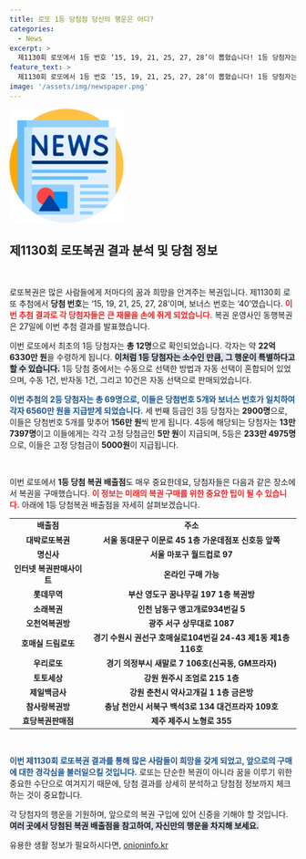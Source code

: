 ```yaml
---
title: 로또 1등 당첨점 당신의 행운은 어디?
categories:
  - News
excerpt: >
  제1130회 로또에서 1등 번호 ‘15, 19, 21, 25, 27, 28’이 뽑혔습니다! 1등 당첨자는 12명으로 각각 22억 원 이상을 수령합니다. 과연, 다음 행운은 누구에게?
feature_text: >
  제1130회 로또에서 1등 번호 ‘15, 19, 21, 25, 27, 28’이 뽑혔습니다! 1등 당첨자는 12명으로 각각 22억 원 이상을 수령합니다. 과연, 다음 행운은 누구에게?
image: '/assets/img/newspaper.png'
---
```


<p><img src="/assets/img/newspaper.png" alt="kimp 속보" /></p>

<h2 data-ke-size="size26">제1130회 로또복권 결과 분석 및 당첨 정보</h2>

<p data-ke-size="size16">&nbsp;</p>

<p>로또복권은 많은 사람들에게 저마다의 꿈과 희망을 안겨주는 복권입니다. 제1130회 로또 추첨에서 <strong>당첨 번호</strong>는 ‘15, 19, 21, 25, 27, 28’이며, 보너스 번호는 ‘40’였습니다. <b><span style="color: #ee2323;">이번 추첨 결과로 각 당첨자들은 큰 재물을 손에 쥐게 되었습니다.</span></b> 복권 운영사인 동행복권은 27일에 이번 추첨 결과를 발표했습니다.</p>

<p>이번 로또에서 최초의 1등 당첨자는 <strong>총 12명</strong>으로 확인되었습니다. 각자는 약 <strong>22억 6330만 원</strong>을 수령하게 됩니다. <b><span style="background-color: #21538527;">이처럼 1등 당첨자는 소수인 만큼, 그 행운이 특별하다고 할 수 있습니다.</span></b> 1등 당첨 중에서는 수동으로 선택한 방법과 자동 선택이 혼합되어 있었으며, 수동 1건, 반자동 1건, 그리고 10건은 자동 선택으로 판매되었습니다.</p>

<p><b><span style="color: #1a5490;">이번 추첨의 2등 당첨자는 총 69명으로, 이들은 당첨번호 5개와 보너스 번호가 일치하여 각자 6560만 원을 지급받게 되었습니다.</span></b> 세 번째 등급인 3등 당첨자는 <strong>2900명</strong>으로, 이들은 당첨번호 5개를 맞추어 <strong>156만 원</strong>씩 받게 됩니다. 4등에 해당되는 당첨자는 <strong>13만 7397명</strong>이고 이들에게는 각각 고정 당첨금인 <strong>5만 원</strong>이 지급되며, 5등은 <strong>233만 4975명</strong>으로, 이들은 고정 당첨금이 <strong>5000원</strong>이 지급됩니다.</p>

<p data-ke-size="size16">&nbsp;</p>

<p>이번 로또에서 <strong>1등 당첨 복권 배출점</strong>도 매우 중요한데요, 당첨자들은 다음과 같은 장소에서 복권을 구매했습니다. <b><span style="color: #ee2323;">이 정보는 미래의 복권 구매를 위한 중요한 팁이 될 수 있습니다.</span></b> 아래에 1등 당첨복권 배출점을 자세히 살펴보겠습니다.</p>

<table style="width: 100%; border-collapse: collapse;">
<tr>
<td style="text-align: center; height: 17px;"><b>배출점</b></td>
<td style="text-align: center; height: 17px;"><b>주소</b></td>
</tr>
<tr>
<td style="text-align: center; height: 17px;"><b>대박로또복권</b></td>
<td style="text-align: center; height: 17px;"><b>서울 동대문구 이문로 45 1층 가운데점포 신호등 앞쪽</b></td>
</tr>
<tr>
<td style="text-align: center; height: 17px;"><b>명신사</b></td>
<td style="text-align: center; height: 17px;"><b>서울 마포구 월드컵로 97</b></td>
</tr>
<tr>
<td style="text-align: center; height: 17px;"><b>인터넷 복권판매사이트</b></td>
<td style="text-align: center; height: 17px;"><b>온라인 구매 가능</b></td>
</tr>
<tr>
<td style="text-align: center; height: 17px;"><b>롯데무역</b></td>
<td style="text-align: center; height: 17px;"><b>부산 영도구 꿈나무길 197 1층 복권방</b></td>
</tr>
<tr>
<td style="text-align: center; height: 17px;"><b>소래복권</b></td>
<td style="text-align: center; height: 17px;"><b>인천 남동구 앵고개로934번길 5</b></td>
</tr>
<tr>
<td style="text-align: center; height: 17px;"><b>오천억복권방</b></td>
<td style="text-align: center; height: 17px;"><b>광주 서구 상무대로 1087</b></td>
</tr>
<tr>
<td style="text-align: center; height: 17px;"><b>호매실 드림로또</b></td>
<td style="text-align: center; height: 17px;"><b>경기 수원시 권선구 호매실로104번길 24-43 제1동 제1층 116호</b></td>
</tr>
<tr>
<td style="text-align: center; height: 17px;"><b>우리로또</b></td>
<td style="text-align: center; height: 17px;"><b>경기 의정부시 새말로 7 106호(신곡동, GM프라자)</b></td>
</tr>
<tr>
<td style="text-align: center; height: 17px;"><b>토토세상</b></td>
<td style="text-align: center; height: 17px;"><b>강원 원주시 조엄로 215 1층</b></td>
</tr>
<tr>
<td style="text-align: center; height: 17px;"><b>제일백금사</b></td>
<td style="text-align: center; height: 17px;"><b>강원 춘천시 약사고개길 1 1층 금은방</b></td>
</tr>
<tr>
<td style="text-align: center; height: 17px;"><b>참사랑복권방</b></td>
<td style="text-align: center; height: 17px;"><b>충남 천안시 서북구 백석3로 134 대건프라자 109호</b></td>
</tr>
<tr>
<td style="text-align: center; height: 17px;"><b>효당복권판매점</b></td>
<td style="text-align: center; height: 17px;"><b>제주 제주시 노형로 355</b></td>
</tr>
</table>

<p data-ke-size="size16">&nbsp;</p>

<p><b><span style="color: #1a5490;">이번 제1130회 로또복권 결과를 통해 많은 사람들이 희망을 갖게 되었고, 앞으로의 구매에 대한 경각심을 불러일으킬 것입니다.</span></b> 로또는 단순한 복권이 아니라 꿈을 이루기 위한 중요한 수단으로 여겨지기 때문에, 당첨 결과를 상세히 분석하고 당첨점 정보까지 체크하는 것이 중요합니다.</p>

<p>각 당첨자의 행운을 기원하며, 앞으로의 복권 구입에 있어 신중을 기해야 할 것입니다. <b><span style="background-color: #21538527;">여러 곳에서 당첨된 복권 배출점을 참고하여, 자신만의 행운을 차지해 보세요.</span></b></p>
유용한 생활 정보가 필요하시다면, <a href="https://onioninfo.kr" rel="dofollow">onioninfo.kr</a>


